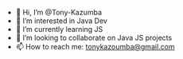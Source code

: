 - 👋 Hi, I’m @Tony-Kazumba
- 👀 I’m interested in Java Dev
- 🌱 I’m currently learning JS
- 💞️ I’m looking to collaborate on Java JS projects
- 📫 How to reach me: tonykazoumba@gmail.com
  

<!---
Tony-Kazumba/Tony-Kazumba is a ✨ special ✨ repository because its `README.md` (this file) appears on your GitHub profile.
You can click the Preview link to take a look at your changes.
--->
